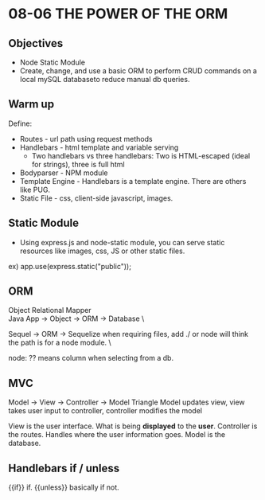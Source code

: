 # 08-06 THE POWER OF THE ORM

## Objectives

+ Node Static Module
+ Create, change, and use a basic ORM to perform CRUD commands on a local mySQL databaseto reduce manual db queries.

## Warm up

Define:
+ Routes - url path using request methods
+ Handlebars - html template and variable serving
  * Two handlebars vs three handlebars: Two is HTML-escaped (ideal for strings), three is full html
+ Bodyparser - NPM module 
+ Template Engine - Handlebars is a template engine. There are others like PUG.
+ Static File - css, client-side javascript, images. 

## Static Module
+ Using express.js and node-static module, you can serve static resources like images, css, JS or other static files.

ex) app.use(express.static("public"));

## ORM
Object Relational Mapper \
Java App -> Object -> ORM -> Database \

Sequel -> ORM -> Sequelize
when requiring files, add ./ or node will think the path is for a node module. \

node: ?? means column when selecting from a db.

## MVC
Model -> View -> Controller -> Model Triangle
Model updates view, view takes user input to controller, controller modifies the model

View is the user interface. What is being **displayed** to the **user**.
Controller is the routes. Handles where the user information goes.
Model is the database. 

## Handlebars if / unless
{{if}} if.
{{unless}} basically if not.